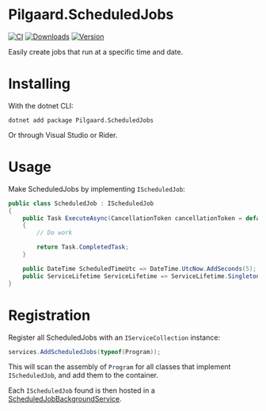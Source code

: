 # Pilgaard.ScheduledJobs

[![CI](https://github.com/NielsPilgaard/Pilgaard.BackgroundJobs/actions/workflows/scheduledjobs_ci.yml/badge.svg)](https://github.com/NielsPilgaard/Pilgaard.BackgroundJobs/actions/workflows/scheduledjobs_ci.yml)
[![Downloads](https://img.shields.io/nuget/dt/pilgaard.ScheduledJobs.svg)](https://www.nuget.org/packages/Pilgaard.ScheduledJobs)
[![Version](https://img.shields.io/nuget/vpre/pilgaard.ScheduledJobs.svg)](https://www.nuget.org/packages/Pilgaard.ScheduledJobs)

Easily create jobs that run at a specific time and date.

# Installing

With the dotnet CLI:

    dotnet add package Pilgaard.ScheduledJobs

Or through Visual Studio or Rider.

# Usage

Make ScheduledJobs by implementing `IScheduledJob`:

```csharp
public class ScheduledJob : IScheduledJob
{
    public Task ExecuteAsync(CancellationToken cancellationToken = default)
    {
        // Do work

        return Task.CompletedTask;
    }

    public DateTime ScheduledTimeUtc => DateTime.UtcNow.AddSeconds(5);
    public ServiceLifetime ServiceLifetime => ServiceLifetime.Singleton;
}
```

# Registration

Register all ScheduledJobs with an `IServiceCollection` instance:

```csharp
services.AddScheduledJobs(typeof(Program));
```

This will scan the assembly of `Program` for all classes that implement `IScheduledJob`, and add them to the container.

Each `IScheduledJob` found is then hosted in a [ScheduledJobBackgroundService](https://github.com/NielsPilgaard/Pilgaard.Jobs/blob/master/src/Pilgaard.ScheduledJobs/ScheduledJobBackgroundService.cs).
